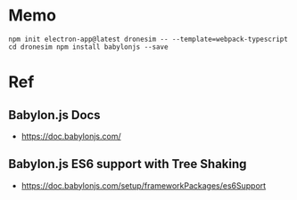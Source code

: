 # Memo
``
npm init electron-app@latest dronesim -- --template=webpack-typescript
cd dronesim
npm install babylonjs --save
``


# Ref
## Babylon.js Docs
+ https://doc.babylonjs.com/
## Babylon.js ES6 support with Tree Shaking
+ https://doc.babylonjs.com/setup/frameworkPackages/es6Support